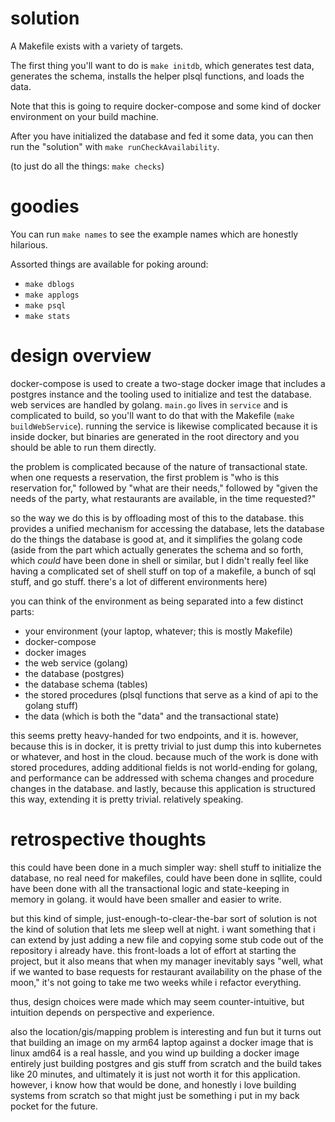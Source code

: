 # solution

A Makefile exists with a variety of targets. 

The first thing you'll want to do is `make initdb`, which generates test data,
generates the schema, installs the helper plsql functions, and loads the data.

Note that this is going to require docker-compose and some kind of docker
environment on your build machine.

After you have initialized the database and fed it some data, you can then
run the "solution" with `make runCheckAvailability`.

(to just do all the things: `make checks`)

# goodies

You can run `make names` to see the example names which are honestly hilarious.

Assorted things are available for poking around:
* `make dblogs`
* `make applogs`
* `make psql`
* `make stats`

# design overview

docker-compose is used to create a two-stage docker image that includes a postgres
instance and the tooling used to initialize and test the database. web services are
handled by golang. `main.go` lives in `service` and is complicated to build, so you'll
want to do that with the Makefile (`make buildWebService`). running the service is 
likewise complicated because it is inside docker, but binaries are generated in the 
root directory and you should be able to run them directly.

the problem is complicated because of the nature of transactional state. when one requests
a reservation, the first problem is "who is this reservation for," followed by "what are their needs,"
followed by "given the needs of the party, what restaurants are available, in the time requested?"

so the way we do this is by offloading most of this to the database. this provides a
unified mechanism for accessing the database, lets the database do the things the database
is good at, and it simplifies the golang code (aside from the part which actually
generates the schema and so forth, which *could* have been done in shell or similar, 
but I didn't really feel like having a complicated set of shell stuff on top of a 
makefile, a bunch of sql stuff, and go stuff. there's a lot of different environments here)

you can think of the environment as being separated into a few distinct parts:

- your environment (your laptop, whatever; this is mostly Makefile)
- docker-compose 
- docker images 
- the web service (golang)
- the database (postgres)
- the database schema (tables)
- the stored procedures (plsql functions that serve as a kind of api to the golang stuff)
- the data (which is both the "data" and the transactional state)

this seems pretty heavy-handed for two endpoints, and it is. however, because this is
in docker, it is pretty trivial to just dump this into kubernetes or whatever, and host
in the cloud. because much of the work is done with stored procedures, adding additional 
fields is not world-ending for golang, and performance can be addressed with schema
changes and procedure changes in the database. and lastly, because this application is
structured this way, extending it is pretty trivial. relatively speaking.

# retrospective thoughts

this could have been done in a much simpler way: shell stuff to initialize the
database, no real need for makefiles, could have been done in sqllite, could have 
been done with all the transactional logic and state-keeping in memory in golang.
it would have been smaller and easier to write.

but this kind of simple, just-enough-to-clear-the-bar sort of solution is not the
kind of solution that lets me sleep well at night. i want something that i can 
extend by just adding a new file and copying some stub code out of the repository 
i already have. this front-loads a lot of effort at starting the project, but it also
means that when my manager inevitably says "well, what if we wanted to base requests
for restaurant availability on the phase of the moon," it's not going to take me two weeks
while i refactor everything.

thus, design choices were made which may seem counter-intuitive, but intuition
depends on perspective and experience.

also the location/gis/mapping problem is interesting and fun but it turns out that
building an image on my arm64 laptop against a docker image that is linux amd64 is
a real hassle, and you wind up building a docker image entirely just building
postgres and gis stuff from scratch and the build takes like 20 minutes, and ultimately
it is just not worth it for this application. however, i know how that would be done,
and honestly i love building systems from scratch so that might just be something
i put in my back pocket for the future.